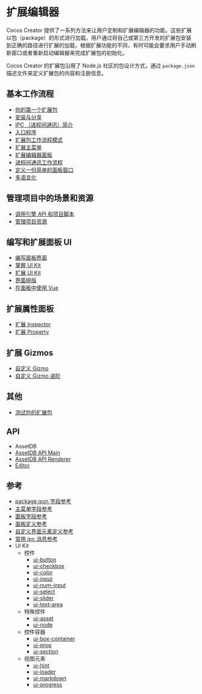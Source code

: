 # 扩展编辑器

Cocos Creator 提供了一系列方法来让用户定制和扩展编辑器的功能。这些扩展以包（package）的形式进行加载。用户通过将自己或第三方开发的扩展包安装到正确的路径进行扩展的加载，根据扩展功能的不同，有时可能会要求用户手动刷新窗口或者重新启动编辑器来完成扩展包的初始化。

Cocos Creator 的扩展包沿用了 Node.js 社区的包设计方式，通过 `package.json` 描述文件来定义扩展包的内容和注册信息。

## 基本工作流程

- [你的第一个扩展包](your-first-extension.md)
- [安装与分享](install-and-share.md)
- [IPC （进程间通讯）简介](introduction-to-ipc.md)
- [入口程序](entry-point.md)
- [扩展包工作流程模式](extension-workflow.md)
- [扩展主菜单](extends-main-menu.md)
- [扩展编辑器面板](extends-panel.md)
- [进程间通讯工作流程](ipc-workflow.md)
- [定义一份简单的面板窗口](define-simple-panel.md)
- [多语言化](i18n.md)

## 管理项目中的场景和资源

- [调用引擎 API 和项目脚本](scene-script.md)
- [管理项目资源](asset-management.md)

## 编写和扩展面板 UI

- [编写面板界面](writing-your-panel.md)
- [掌握 UI Kit](using-ui-kit.md)
- [扩展 UI Kit](extends-ui-kit.md)
- [界面排版](layout-ui-element.md)
- [在面板中使用 Vue](work-with-vue.md)

## 扩展属性面板

- [扩展 Inspector](extends-inspector.md)
- [扩展 Property](extends-property.md)

## 扩展 Gizmos

- [自定义 Gizmo](custom-gizmo.md)
- [自定义 Gizmo 进阶](custom-gizmo-advance.md)


## 其他

- [测试你的扩展包](test-your-package.md)


## API

- AssetDB
 - [AssetDB API Main](api/asset-db/asset-db-main.md)
 - [AssetDB API Renderer](api/asset-db/asset-db-renderer.md)
- [Editor](api/editor-framework/index.md)

## 参考

- [package.json 字段参考](reference/package-json-reference.md)
- [主菜单字段参考](reference/main-menu-reference.md)
- [面板字段参考](reference/panel-json-reference.md)
- [面板定义参考](reference/panel-reference.md)
- [自定义界面元素定义参考](reference/custom-element-reference.md)
- [常用 ipc 消息参考](reference/ipc-reference.md)
- UI Kit
  - 控件
    - [ui-button](./reference/ui-button.md)
    - [ui-checkbox](./reference/ui-checkbox.md)
    - [ui-color](./reference/ui-color.md)
    - [ui-input](./reference/ui-input.md)
    - [ui-num-input](./reference/ui-num-input.md)
    - [ui-select](./reference/ui-select.md)
    - [ui-slider](./reference/ui-slider.md)
    - [ui-text-area](./reference/ui-text-area.md)
  - 特殊控件
    - [ui-asset](./reference/ui-asset.md)
    - [ui-node](./reference/ui-node.md)
  - 控件容器
    - [ui-box-container](./reference/ui-box-container.md)
    - [ui-prop](./reference/ui-prop.md)
    - [ui-section](./reference/ui-section.md)
  - 视图元素
    - [ui-hint](./reference/ui-hint.md)
    - [ui-loader](./reference/ui-loader.md)
    - [ui-markdown](./reference/ui-markdown.md)
    - [ui-progress](./reference/ui-progress.md)
